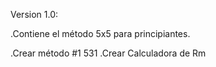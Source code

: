 Version 1.0: 

.Contiene el método 5x5 para principiantes.

.Crear método #1 531
.Crear Calculadora de Rm
